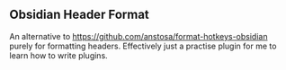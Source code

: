 ## Obsidian Header Format

An alternative to https://github.com/anstosa/format-hotkeys-obsidian purely for formatting headers. Effectively just a practise plugin for me to learn how to write plugins.
